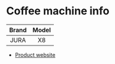 # Coffee machine info

| Brand | Model |
| :---: | :---: |
| JURA  |  X8   |

- [Product website](https://www.jura.com/en/professional/machines/X8-Platin-EA-15413)

